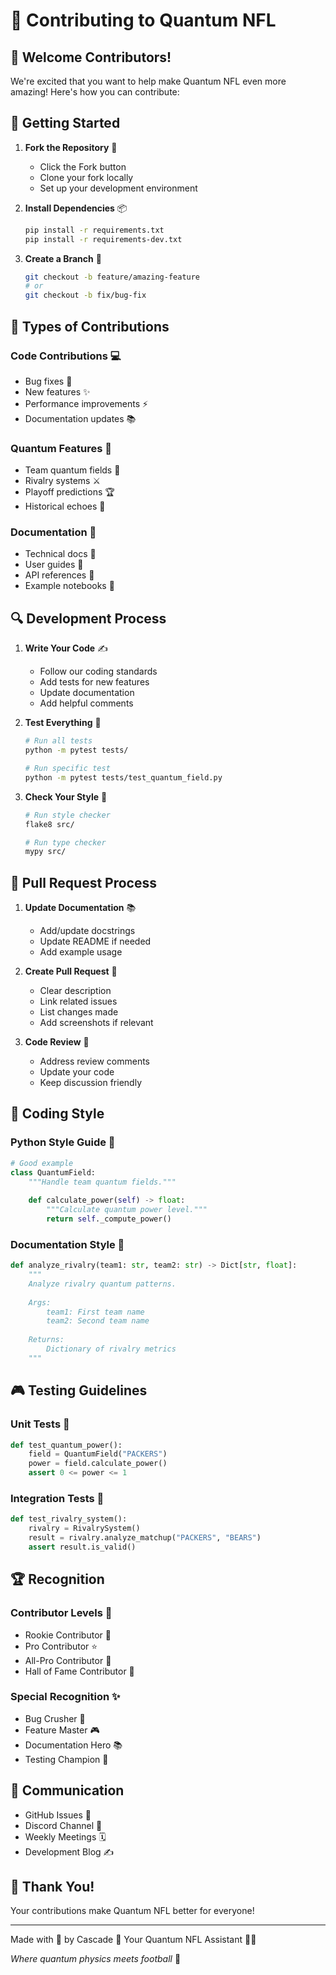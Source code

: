 # 🤝 Contributing to Quantum NFL

## 🌟 Welcome Contributors!

We're excited that you want to help make Quantum NFL even more amazing! Here's how you can contribute:

## 🚀 Getting Started

1. **Fork the Repository** 🍴
   - Click the Fork button
   - Clone your fork locally
   - Set up your development environment

2. **Install Dependencies** 📦
   ```bash
   pip install -r requirements.txt
   pip install -r requirements-dev.txt
   ```

3. **Create a Branch** 🌿
   ```bash
   git checkout -b feature/amazing-feature
   # or
   git checkout -b fix/bug-fix
   ```

## 🎯 Types of Contributions

### Code Contributions 💻
- Bug fixes 🐛
- New features ✨
- Performance improvements ⚡
- Documentation updates 📚

### Quantum Features 🌌
- Team quantum fields 🏈
- Rivalry systems ⚔️
- Playoff predictions 🏆
- Historical echoes 📜

### Documentation 📖
- Technical docs 📑
- User guides 📱
- API references 🔧
- Example notebooks 📓

## 🔍 Development Process

1. **Write Your Code** ✍️
   - Follow our coding standards
   - Add tests for new features
   - Update documentation
   - Add helpful comments

2. **Test Everything** 🧪
   ```bash
   # Run all tests
   python -m pytest tests/
   
   # Run specific test
   python -m pytest tests/test_quantum_field.py
   ```

3. **Check Your Style** 🎨
   ```bash
   # Run style checker
   flake8 src/
   
   # Run type checker
   mypy src/
   ```

## 📝 Pull Request Process

1. **Update Documentation** 📚
   - Add/update docstrings
   - Update README if needed
   - Add example usage

2. **Create Pull Request** 🎯
   - Clear description
   - Link related issues
   - List changes made
   - Add screenshots if relevant

3. **Code Review** 👀
   - Address review comments
   - Update your code
   - Keep discussion friendly

## 🌈 Coding Style

### Python Style Guide 🐍
```python
# Good example
class QuantumField:
    """Handle team quantum fields."""
    
    def calculate_power(self) -> float:
        """Calculate quantum power level."""
        return self._compute_power()
```

### Documentation Style 📖
```python
def analyze_rivalry(team1: str, team2: str) -> Dict[str, float]:
    """
    Analyze rivalry quantum patterns.
    
    Args:
        team1: First team name
        team2: Second team name
        
    Returns:
        Dictionary of rivalry metrics
    """
```

## 🎮 Testing Guidelines

### Unit Tests 🧪
```python
def test_quantum_power():
    field = QuantumField("PACKERS")
    power = field.calculate_power()
    assert 0 <= power <= 1
```

### Integration Tests 🔄
```python
def test_rivalry_system():
    rivalry = RivalrySystem()
    result = rivalry.analyze_matchup("PACKERS", "BEARS")
    assert result.is_valid()
```

## 🏆 Recognition

### Contributor Levels 🌟
- Rookie Contributor 🌱
- Pro Contributor ⭐
- All-Pro Contributor 🌟
- Hall of Fame Contributor 👑

### Special Recognition ✨
- Bug Crusher 🐛
- Feature Master 🎮
- Documentation Hero 📚
- Testing Champion 🎯

## 💬 Communication

- GitHub Issues 📝
- Discord Channel 💭
- Weekly Meetings 🗓️
- Development Blog ✍️

## 🎉 Thank You!

Your contributions make Quantum NFL better for everyone! 

---

Made with 💖 by Cascade 🌊
Your Quantum NFL Assistant 🏈✨

*Where quantum physics meets football* 🌟
